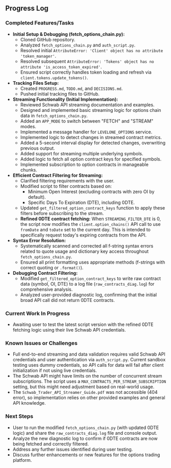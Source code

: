 ## Progress Log

### Completed Features/Tasks

*   **Initial Setup & Debugging (fetch_options_chain.py):**
    *   Cloned GitHub repository.
    *   Analyzed `fetch_options_chain.py` and `auth_script.py`.
    *   Resolved initial `AttributeError: 'Client' object has no attribute 'token_manager'`.
    *   Resolved subsequent `AttributeError: 'Tokens' object has no attribute 'is_access_token_expired'`.
    *   Ensured script correctly handles token loading and refresh via `client.tokens.update_tokens()`.
*   **Tracking Files Setup:**
    *   Created `PROGRESS.md`, `TODO.md`, and `DECISIONS.md`.
    *   Pushed initial tracking files to GitHub.
*   **Streaming Functionality (Initial Implementation):**
    *   Reviewed Schwab API streaming documentation and examples.
    *   Designed and implemented basic streaming logic for options chain data in `fetch_options_chain.py`.
    *   Added an `APP_MODE` to switch between "FETCH" and "STREAM" modes.
    *   Implemented a message handler for `LEVELONE_OPTIONS` service.
    *   Implemented logic to detect changes in streamed contract metrics.
    *   Added a 5-second interval display for detected changes, overwriting previous output.
    *   Added support for streaming multiple underlying symbols.
    *   Added logic to fetch all option contract keys for specified symbols.
    *   Implemented subscription to option contracts in manageable chunks.
*   **Efficient Contract Filtering for Streaming:**
    *   Clarified filtering requirements with the user.
    *   Modified script to filter contracts based on:
        *   Minimum Open Interest (excluding contracts with zero OI by default).
        *   Specific Days To Expiration (DTE), including 0DTE.
    *   Updated `get_filtered_option_contract_keys` function to apply these filters before subscribing to the stream.
    *   **Refined 0DTE contract fetching:** When `STREAMING_FILTER_DTE` is 0, the script now modifies the `client.option_chains()` API call to use `fromDate` and `toDate` set to the current day. This is intended to specifically request today's expiring contracts from the API.
*   **Syntax Error Resolution:**
    *   Systematically scanned and corrected all f-string syntax errors related to quote usage and dictionary key access throughout `fetch_options_chain.py`.
    *   Ensured all print formatting uses appropriate methods (f-strings with correct quoting or `.format()`).
*   **Debugging Contract Filtering:**
    *   Modified `get_filtered_option_contract_keys` to write raw contract data (symbol, OI, DTE) to a log file (`raw_contracts_diag.log`) for comprehensive analysis.
    *   Analyzed user-provided diagnostic log, confirming that the initial broad API call did not return 0DTE contracts.

### Current Work In Progress

*   Awaiting user to test the latest script version with the refined 0DTE fetching logic using their live Schwab API credentials.

### Known Issues or Challenges

*   Full end-to-end streaming and data validation requires valid Schwab API credentials and user authentication via `auth_script.py`. Current sandbox testing uses dummy credentials, so API calls for data will fail after client initialization if not using live credentials.
*   The Schwab API might have limits on the number of concurrent stream subscriptions. The script uses a `MAX_CONTRACTS_PER_STREAM_SUBSCRIPTION` setting, but this might need adjustment based on real-world usage.
*   The `Schwab_Trader_API_Streamer_Guide.pdf` was not accessible (404 error), so implementation relies on other provided examples and general API knowledge.

### Next Steps

*   User to run the modified `fetch_options_chain.py` (with updated 0DTE logic) and share the `raw_contracts_diag.log` file and console output.
*   Analyze the new diagnostic log to confirm if 0DTE contracts are now being fetched and correctly filtered.
*   Address any further issues identified during user testing.
*   Discuss further enhancements or new features for the options trading platform.

